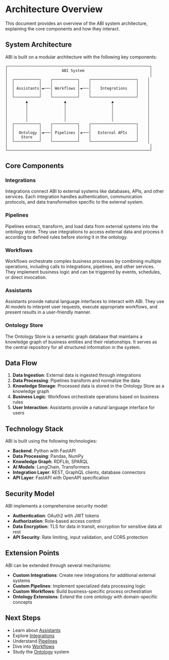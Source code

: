 # Architecture Overview

This document provides an overview of the ABI system architecture, explaining the core components and how they interact.

## System Architecture

ABI is built on a modular architecture with the following key components:

```
┌───────────────────────────────────────────────────────────────┐
│                        ABI System                             │
│                                                               │
│  ┌───────────┐    ┌───────────┐    ┌────────────────────┐    │
│  │           │    │           │    │                    │    │
│  │ Assistants│◄───│ Workflows │◄───│    Integrations    │    │
│  │           │    │           │    │                    │    │
│  └───────────┘    └───────────┘    └────────────────────┘    │
│        ▲                ▲                    ▲               │
│        │                │                    │               │
│        │                │                    │               │
│        │                │                    │               │
│        │                │                    │               │
│  ┌───────────┐    ┌───────────┐    ┌────────────────────┐    │
│  │           │    │           │    │                    │    │
│  │  Ontology │◄───│ Pipelines │◄───│   External APIs    │    │
│  │   Store   │    │           │    │                    │    │
│  └───────────┘    └───────────┘    └────────────────────┘    │
│                                                               │
└───────────────────────────────────────────────────────────────┘
```

## Core Components

### Integrations

Integrations connect ABI to external systems like databases, APIs, and other services. Each integration handles authentication, communication protocols, and data transformation specific to the external system.

### Pipelines

Pipelines extract, transform, and load data from external systems into the ontology store. They use integrations to access external data and process it according to defined rules before storing it in the ontology.

### Workflows

Workflows orchestrate complex business processes by combining multiple operations, including calls to integrations, pipelines, and other services. They implement business logic and can be triggered by events, schedules, or direct invocation.

### Assistants

Assistants provide natural language interfaces to interact with ABI. They use AI models to interpret user requests, execute appropriate workflows, and present results in a user-friendly manner.

### Ontology Store

The Ontology Store is a semantic graph database that maintains a knowledge graph of business entities and their relationships. It serves as the central repository for all structured information in the system.

## Data Flow

1. **Data Ingestion**: External data is ingested through integrations
2. **Data Processing**: Pipelines transform and normalize the data
3. **Knowledge Storage**: Processed data is stored in the Ontology Store as a knowledge graph
4. **Business Logic**: Workflows orchestrate operations based on business rules
5. **User Interaction**: Assistants provide a natural language interface for users

## Technology Stack

ABI is built using the following technologies:

- **Backend**: Python with FastAPI
- **Data Processing**: Pandas, NumPy
- **Knowledge Graph**: RDFLib, SPARQL
- **AI Models**: LangChain, Transformers
- **Integration Layer**: REST, GraphQL clients, database connectors
- **API Layer**: FastAPI with OpenAPI specification

## Security Model

ABI implements a comprehensive security model:

- **Authentication**: OAuth2 with JWT tokens
- **Authorization**: Role-based access control
- **Data Encryption**: TLS for data in transit, encryption for sensitive data at rest
- **API Security**: Rate limiting, input validation, and CORS protection

## Extension Points

ABI can be extended through several mechanisms:

- **Custom Integrations**: Create new integrations for additional external systems
- **Custom Pipelines**: Implement specialized data processing logic
- **Custom Workflows**: Build business-specific process orchestration
- **Ontology Extensions**: Extend the core ontology with domain-specific concepts

## Next Steps

- Learn about [Assistants](assistants.md)
- Explore [Integrations](integrations.md)
- Understand [Pipelines](pipelines.md)
- Dive into [Workflows](workflows.md)
- Study the [Ontology](ontology.md) system 